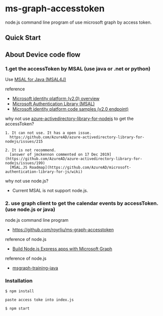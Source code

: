 # ms-graph-accesstoken
node.js command line program of use microsoft graph by access token.

## Quick Start

## About Device code flow

### 1.get the accessToken by MSAL (use java or .net or python)

Use [MSAL for Java (MSAL4J)](https://github.com/AzureAD/microsoft-authentication-library-for-java)

reference 

- [Microsoft identity platform (v2.0) overview](https://docs.microsoft.com/en-us/azure/active-directory/develop/v2-overview)
- [Microsoft Authentication Library (MSAL)](https://docs.microsoft.com/en-us/azure/active-directory/develop/msal-overview) 
- [Microsoft identity platform code samples (v2.0 endpoint)](https://docs.microsoft.com/en-us/azure/active-directory/develop/sample-v2-code) 

why not use [azure-activedirectory-library-for-nodejs](https://github.com/AzureAD/azure-activedirectory-library-for-nodejs) to get the accessToken? 

    1. It can not use. It has a open issue. 
      https://github.com/AzureAD/azure-activedirectory-library-for-nodejs/issues/215 

    2. It is not recommend. 
      [answer of jmckennon commented on 17 Dec 2019](https://github.com/AzureAD/azure-activedirectory-library-for-nodejs/issues/199) 
      [MSAL.JS Roadmap](https://github.com/AzureAD/microsoft-authentication-library-for-js/wiki) 

why not use node.js? 
* Current MSAL is not support node.js. 

### 2. use graph client to get the calendar events by accessToken.  (use node.js or java)

node.js command line program 
- https://github.com/royrliu/ms-graph-accesstoken 

reference of node.js 
- [Build Node.js Express apps with Microsoft Graph](https://github.com/microsoftgraph/msgraph-training-nodeexpressapp/tree/master/Demos/03-add-msgraph) 
  
reference of node.js 
- [msgraph-training-java](https://github.com/microsoftgraph/msgraph-training-java/tree/master/demos/03-add-msgraph/graphtutorial) 

### Installation

``` $ npm install ``` 

``` paste access toke into index.js ``` 

``` $ npm start ``` 